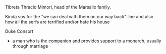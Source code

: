 
Tibreta Thracio Mimori, head of the Marsallo family.

Kinda sus for the "we can deal with them on our way back" line and also how all the serfs are terrified and/or hate his house

Duke Consort
- a man who is the companion and provides support to a monarch, usually through marriage

